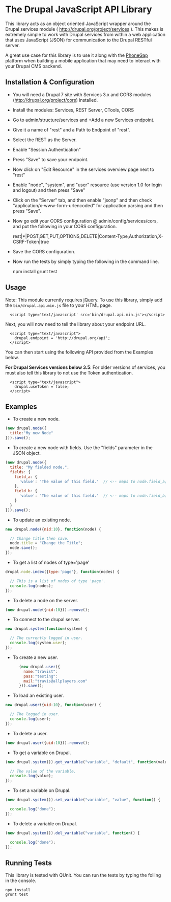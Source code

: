 The Drupal JavaScript API Library
==================================

This library acts as an object oriented JavaScript wrapper around the
Drupal services module ( http://drupal.org/project/services ).
This makes is extremely simple to work with Drupal services from within a web
application that uses JavaScript (JSON) for communication to the Drupal RESTful
server.

A great use case for this library is to use it along with the <a href="http://phonegap.com/">PhoneGap</a> platform
when building a mobile application that may need to interact with your Drupal CMS backend.

Installation & Configuration
----------------------------------------

  * You will need a Drupal 7 site with Services 3.x and CORS modules (http://drupal.org/project/cors) installed.
  * Install the modules: Services, REST Server, CTools, CORS
  * Go to admin/structure/services and +Add a new Services endpoint.
  * Give it a name of "rest" and a Path to Endpoint of "rest".
  * Select the REST as the Server.
  * Enable "Session Authentication"
  * Press "Save" to save your endpoint.
  * Now click on "Edit Resource" in the services overview page next to "rest"
  * Enable "node", "system", and "user" resource (use version 1.0 for login and logout) and then press "Save"
  * Click on the "Server" tab, and then enable "jsonp" and then check "application/x-www-form-urlencoded" for application parsing and then press "Save".
  * Now go edit your CORS configuration @ admin/config/services/cors, and put the following in your CORS configuration.

      rest|*|POST,GET,PUT,OPTIONS,DELETE|Content-Type,Authorization,X-CSRF-Token|true

  * Save the CORS configuration.
  * Now run the tests by simply typing the following in the command line.

      npm install
      grunt test

Usage
---------------------------------
Note: This module currently requires jQuery.
To use this library, simply add the ```bin/drupal.api.min.js``` file to your HTML page.

      <script type='text/javascript' src='bin/drupal.api.min.js'></script>

Next, you will now need to tell the library about your endpoint URL.

      <script type="text/javascript">
        drupal.endpoint = 'http://drupal.org/api';
      </script>

You can then start using the following API provided from the Examples below.

__For Drupal Services versions below 3.5__: For older versions of services, you must also tell this library
to not use the Token authentication.

      <script type="text/javascript">
        drupal.useToken = false;
      </script>

Examples
----------------------------------

 - To create a new node.
 
```javascript
(new drupal.node({
  title:"My new Node"
})).save();
```
      
 - To create a new node with fields. Use the "fields" parameter in the JSON object.

```javascript  
(new drupal.node({
  title: "My fielded node.",
  fields: {
    field_a: {
      'value': 'The value of this field.'  // <-- maps to node.field_a['und'][0]['value']
    },
    field_b: {
      'value': 'The value of this field.'  // <-- maps to node.field_b['und'][0]['value']
    }
  }
})).save();
```

  - To update an existing node.

```javascript
new drupal.node({nid:10}, function(node) {

  // Change title then save.
  node.title = "Change the Title";
  node.save();
});
```

 - To get a list of nodes of type='page'

```javascript
drupal.node.index({type:'page'}, function(nodes) {

  // This is a list of nodes of type 'page'.
  console.log(nodes);
});
```

 - To delete a node on the server.

```javascript
(new drupal.node({nid:10})).remove();
```

 - To connect to the drupal server.

```javascript
new drupal.system(function(system) {

  // The currently logged in user.
  console.log(system.user);
});
```

 - To create a new user.

```javascript
      (new drupal.user({
        name:"travist":
        pass:"testing":
        mail:"travis@allplayers.com"
      })).save();
```

 - To load an existing user.

```javascript
new drupal.user({uid:10}, function(user) {

  // The logged in user.
  console.log(user);
});
```

 - To delete a user.

```javascript
(new drupal.user({uid:10})).remove();
```

 - To get a variable on Drupal.

```javascript
(new drupal.system()).get_variable("variable", "default", function(value) {

  // The value of the variable.
  console.log(value);
});
```

 - To set a variable on Drupal.

```javascript
(new drupal.system()).set_variable("variable", "value", function() {

  console.log("done");
});
```

 - To delete a variable on Drupal.

```javascript
(new drupal.system()).del_variable("variable", function() {

  console.log("done");
});
```

Running Tests
----------------------
This library is tested with QUnit.  You can run the tests by typing the folling in the console.

    npm install
    grunt test
